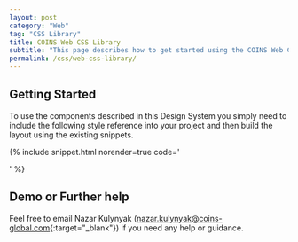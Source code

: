 ```yaml
---
layout: post
category: "Web"
tag: "CSS Library"
title: COINS Web CSS Library
subtitle: "This page describes how to get started using the COINS Web CSS Library"
permalink: /css/web-css-library/
---
```


## Getting Started

To use the components described in this Design System you simply need to include the following style reference into your project and then build the layout using the existing snippets.


{% include snippet.html norender=true code='
<link rel="stylesheet" href="https://coins-global.github.io/coins-design-system/assets/css/local.css">
' %}

## Demo or Further help

Feel free to email Nazar Kulynyak ([nazar.kulynyak@coins-global.com](mailto:nazar.kulynyak@coins-global.com){:target="_blank"}) if you need any help or guidance.
